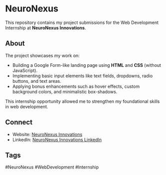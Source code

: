 # NeuroNexus

This repository contains my project submissions for the Web Development Internship at **NeuroNexus Innovations**.

## About

The project showcases my work on:
- Building a Google Form-like landing page using **HTML** and **CSS** (without JavaScript).
- Implementing basic input elements like text fields, dropdowns, radio buttons, and text areas.
- Applying bonus enhancements such as hover effects, custom background colors, and minimalistic box-shadows.

This internship opportunity allowed me to strengthen my foundational skills in web development.

## Connect

- Website: [NeuroNexus Innovations](https://neuronexusinnovations.weebly.com/)
- LinkedIn: [NeuroNexus Innovations LinkedIn](https://www.linkedin.com/company/neuronexusinnovations)

## Tags

#NeuroNexus #WebDevelopment #Internship
